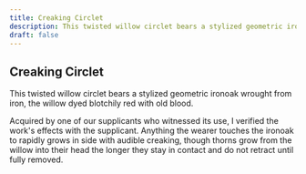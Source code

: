 ```yaml
---
title: Creaking Circlet
description: This twisted willow circlet bears a stylized geometric ironoak wrought from iron, the willow dyed blotchily red with old blood....
draft: false
---
```


## Creaking Circlet

This twisted willow circlet bears a stylized geometric ironoak wrought from iron, the willow dyed blotchily red with old blood.

Acquired by one of our supplicants who witnessed its use, I verified the work's effects with the supplicant. Anything the wearer touches the ironoak to rapidly grows in side with audible creaking, though thorns grow from the willow into their head the longer they stay in contact and do not retract until fully removed.
